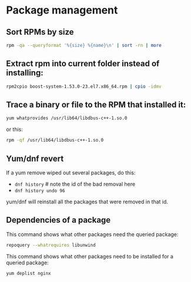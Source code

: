 # Package management

## Sort RPMs by size

``` sh
rpm -qa --queryformat '%{size} %{name}\n' | sort -rn | more
```

## Extract rpm into current folder instead of installing:

``` sh
rpm2cpio boost-system-1.53.0-23.el7.x86_64.rpm | cpio -idmv
```

## Trace a binary or file to the RPM that installed it:

``` sh
yum whatprovides /usr/lib64/libdbus-c++-1.so.0
```

or this:

``` sh
rpm -qf /usr/lib64/libdbus-c++-1.so.0
```

## Yum/dnf revert

If a yum remove wiped out several packages, do this:

-   `dnf history` # note the id of the bad removal here
-   `dnf history undo 96`

yum/dnf will reinstall all the packages that were removed in that id.

## Dependencies of a package

This command shows what other packages need the queried package:

``` sh
repoquery --whatrequires libunwind
```

This command shows what other packages need to be installed for a queried package:

``` sh
yum deplist nginx
```

